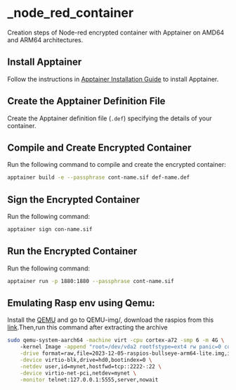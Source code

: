 # _node_red_container
Creation steps of Node-red encrypted container with Apptainer on AMD64 and ARM64 architectures.

## Install Apptainer
Follow the instructions in [Apptainer Installation Guide](https://github.com/apptainer/apptainer/blob/main/INSTALL.md) to install Apptainer.

## Create the Apptainer Definition File
Create the Apptainer definition file (`.def`) specifying the details of your container.


## Compile and Create Encrypted Container
Run the following command to compile and create the encrypted container:
```bash
apptainer build -e --passphrase cont-name.sif def-name.def
```
## Sign the Encrypted Container
Run the following command:
```bash
apptainer sign con-name.sif
```

## Run the Encrypted Container
Run the following command:
```bash
apptainer run -p 1880:1880 --passphrase cont-name.sif
```
## Emulating Rasp env using Qemu:
Install the [QEMU](https://www.qemu.org/download/#linux) and go to QEMU-img/, download the raspios from this [link](https://downloads.raspberrypi.com/raspios_oldstable_lite_arm64/images/raspios_oldstable_lite_arm64-2023-12-06/2023-12-05-raspios-bullseye-arm64-lite.img.xz?_gl=1*bj3dde*_ga*MTkxNjAzMDQxOC4xNzA0Nzk3MTU3*_ga_22FD70LWDS*MTcwNDc5NzE1OS4xLjEuMTcwNDc5NzIyOS4wLjAuMA..).Then,run this command after extracting the archive
```bash
sudo qemu-system-aarch64 -machine virt -cpu cortex-a72 -smp 6 -m 4G \         
    -kernel Image -append "root=/dev/vda2 rootfstype=ext4 rw panic=0 console=ttyAMA0" \
    -drive format=raw,file=2023-12-05-raspios-bullseye-arm64-lite.img,if=none,id=hd0,cache=writeback \
    -device virtio-blk,drive=hd0,bootindex=0 \
    -netdev user,id=mynet,hostfwd=tcp::2222-:22 \
    -device virtio-net-pci,netdev=mynet \
    -monitor telnet:127.0.0.1:5555,server,nowait
```
